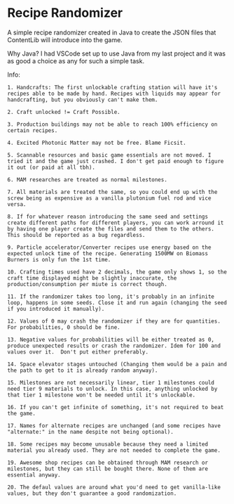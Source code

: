 # Recipe Randomizer

A simple recipe randomizer created in Java to create the JSON files that ContentLib will introduce into the game.

Why Java? I had VSCode set up to use Java from my last project and it was as good a choice as any for such a simple task.

Info:

    1. Handcrafts: The first unlockable crafting station will have it's recipes able to be made by hand. Recipes with liquids may appear for handcrafting, but you obviously can't make them.

    2. Craft unlocked != Craft Possible.

    3. Production buildings may not be able to reach 100% efficiency on certain recipes.

    4. Excited Photonic Matter may not be free. Blame Ficsit.

    5. Scannable resources and basic game essentials are not moved. I tried it and the game just crashed. I don't get paid enough to figure it out (or paid at all tbh).

    6. MAM researches are treated as normal milestones.

    7. All materials are treated the same, so you could end up with the screw being as expensive as a vanilla plutonium fuel rod and vice versa.

    8. If for whatever reason introducing the same seed and settings create different paths for different players, you can work arround it by having one player create the files and send them to the others. This should be reported as a bug regardless.

    9. Particle accelerator/Converter recipes use energy based on the expected unlock time of the recipe. Generating 1500MW on Biomass Burners is only fun the 1st time.

    10. Crafting times used have 2 decimals, the game only shows 1, so the craft time displayed might be slightly inaccurate, the production/consumption per miute is correct though.

    11. If the randomizer takes too long, it's probably in an infinite loop, happens in some seeds. Close it and run again (changing the seed if you introduced it manually).

    12. Values of 0 may crash the randomizer if they are for quantities. For probabilities, 0 should be fine.

    13. Negative values for probabilities will be either treated as 0, produce unexpected results or crash the randomizer. Idem for 100 and values over it.  Don't put either preferably.

    14. Space elevator stages untouched (Changing them would be a pain and the path to get to it is already random anyway).

    15. Milestones are not necessarily linear, tier 1 milestones could need tier 9 materials to unlock. In this case, anything unlocked by that tier 1 milestone won't be needed until it's unlockable.

    16. If you can't get infinite of something, it's not required to beat the game.

    17. Names for alternate recipes are unchanged (and some recipes have "alternate:" in the name despite not being optional).

    18. Some recipes may become unusable because they need a limited material you already used. They are not needed to complete the game.

    19. Awesome shop recipes can be obtained through MAM research or milestones, but they can still be bought there. None of them are essential anyway.

    20. The defaul values are around what you'd need to get vanilla-like values, but they don't guarantee a good randomization.